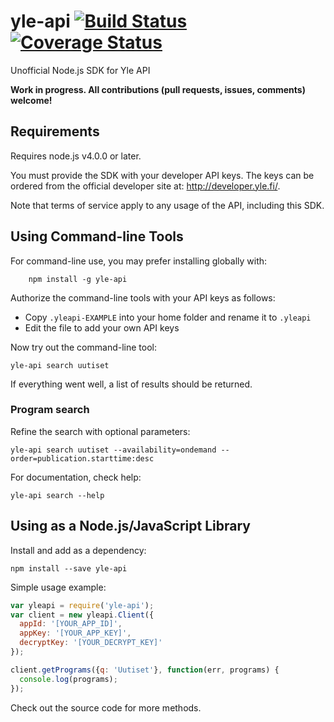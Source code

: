 # yle-api [![Build Status](https://travis-ci.org/jsalonen/yle-api.svg?branch=master&cachebust=1)](https://travis-ci.org/jsalonen/yle-api) [![Coverage Status](https://coveralls.io/repos/jsalonen/yle-api/badge.svg?branch=master&service=github&cachebust=1)](https://coveralls.io/github/jsalonen/yle-api?branch=master)

Unofficial Node.js SDK for Yle API

**Work in progress. All contributions (pull requests, issues, comments) welcome!**

## Requirements

Requires node.js v4.0.0 or later.

You must provide the SDK with your developer API keys. The keys can be ordered from the official developer site at: http://developer.yle.fi/.

Note that terms of service apply to any usage of the API, including this SDK.

## Using Command-line Tools

For command-line use, you may prefer installing globally with:

        npm install -g yle-api

Authorize the command-line tools with your API keys as follows:

- Copy `.yleapi-EXAMPLE` into your home folder and rename it to `.yleapi`
- Edit the file to add your own API keys

Now try out the command-line tool:

	yle-api search uutiset

If everything went well, a list of results should be returned.

### Program search

Refine the search with optional parameters:

	yle-api search uutiset --availability=ondemand --order=publication.starttime:desc

For documentation, check help:

	yle-api search --help

## Using as a Node.js/JavaScript Library

Install and add as a dependency:

	npm install --save yle-api

Simple usage example:

```js
var yleapi = require('yle-api');
var client = new yleapi.Client({
  appId: '[YOUR_APP_ID]',
  appKey: '[YOUR_APP_KEY]',
  decryptKey: '[YOUR_DECRYPT_KEY]'
});

client.getPrograms({q: 'Uutiset'}, function(err, programs) {
  console.log(programs);
});
```

Check out the source code for more methods.
